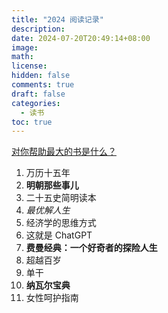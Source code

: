 ```yaml
---
title: "2024 阅读记录"
description:
date: 2024-07-20T20:49:14+08:00
image:
math:
license:
hidden: false
comments: true
draft: false
categories:
  - 读书
toc: true
---
```


[对你帮助最大的书是什么？](https://www.zhihu.com/question/333995687/answer/806614229)

1. 万历十五年
2. **明朝那些事儿**
3. 二十五史简明读本
4. _最优解人生_
5. 经济学的思维方式
6. 这就是 ChatGPT
7. **费曼经典：一个好奇者的探险人生**
8. 超越百岁
9. 单干
10. **纳瓦尔宝典**
11. 女性呵护指南
